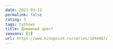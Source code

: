 ```yaml
---
date: 2021-03-13
permalink: false
rating: 3
tags: tvShows
title: Домашний арест
seasons: [1]
url: https://www.kinopoisk.ru/series/1044487/
---
```

